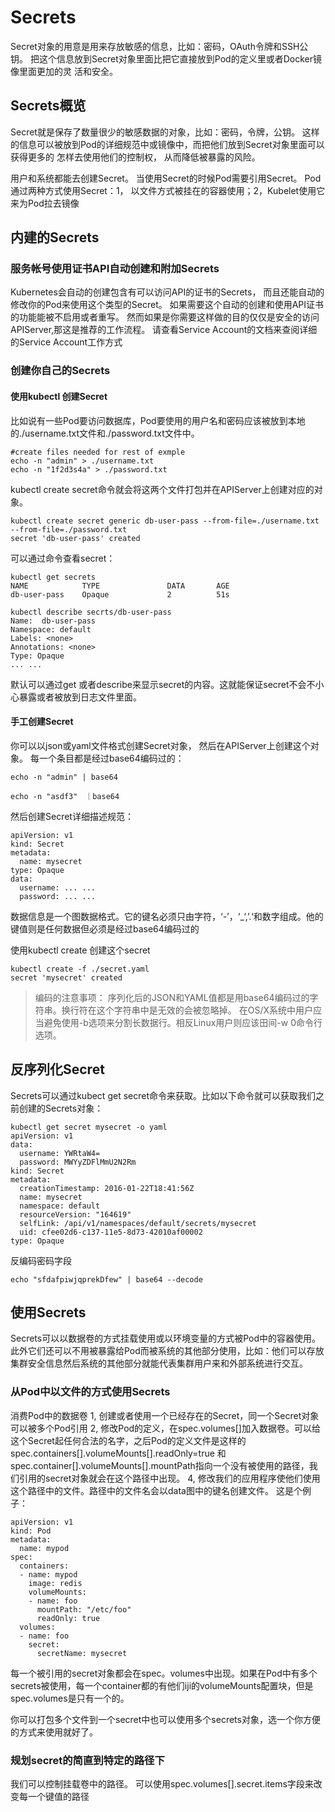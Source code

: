 # Secrets
Secret对象的用意是用来存放敏感的信息，比如：密码，OAuth令牌和SSH公钥。 把这个信息放到Secret对象里面比把它直接放到Pod的定义里或者Docker镜像里面更加的灵
活和安全。


## Secrets概览
Secret就是保存了数量很少的敏感数据的对象，比如：密码，令牌，公钥。 这样的信息可以被放到Pod的详细规范中或镜像中，而把他们放到Secret对象里面可以获得更多的
怎样去使用他们的控制权， 从而降低被暴露的风险。

用户和系统都能去创建Secret。
当使用Secret的时候Pod需要引用Secret。 Pod通过两种方式使用Secret：1， 以文件方式被挂在的容器使用；2，Kubelet使用它来为Pod拉去镜像

## 内建的Secrets

### 服务帐号使用证书API自动创建和附加Secrets
Kubernetes会自动的创建包含有可以访问API的证书的Secrets， 而且还能自动的修改你的Pod来使用这个类型的Secret。
如果需要这个自动的创建和使用API证书的功能能被不启用或者重写。 然而如果是你需要这样做的目的仅仅是安全的访问APIServer,那这是推荐的工作流程。
请查看Service Account的文档来查阅详细的Service Account工作方式


### 创建你自己的Secrets
#### 使用kubectl 创建Secret
比如说有一些Pod要访问数据库，Pod要使用的用户名和密码应该被放到本地的./username.txt文件和./password.txt文件中。
```
#create files needed for rest of exmple
echo -n "admin" > ./username.txt
echo -n "1f2d3s4a" > ./password.txt
```
kubectl create secret命令就会将这两个文件打包并在APIServer上创建对应的对象。 
```
kubectl create secret generic db-user-pass --from-file=./username.txt --from-file=./password.txt
secret 'db-user-pass' created
```

可以通过命令查看secret：
```
kubectl get secrets
NAME            TYPE               DATA       AGE
db-user-pass    Opaque             2          51s

kubectl describe secrts/db-user-pass
Name:  db-user-pass
Namespace: default
Labels: <none>
Annotations: <none>
Type: Opaque
... ...
```
默认可以通过get 或者describe来显示secret的内容。这就能保证secret不会不小心暴露或者被放到日志文件里面。

#### 手工创建Secret
你可以以json或yaml文件格式创建Secret对象， 然后在APIServer上创建这个对象。
每一个条目都是经过base64编码过的：
```
echo -n "admin" | base64

echo -n "asdf3"　｜base64
```
然后创建Secret详细描述规范：
```
apiVersion: v1
kind: Secret
metadata:
  name: mysecret
type: Opaque
data:
  username: ... ...
  password: ... ...
```
数据信息是一个图数据格式。它的键名必须只由字符，‘-’，‘_‘,’.‘和数字组成。他的键值则是任何数据但必须是经过base64编码过的

使用kubectl create 创建这个secret
```
kubectl create -f ./secret.yaml
secret 'mysecret' created
```
> 编码的注意事项： 序列化后的JSON和YAML值都是用base64编码过的字符串。换行符在这个字符串中是无效的会被忽略掉。 在OS/X系统中用户应当避免使用-b选项来分割长数据行。相反Linux用户则应该田间-w 0命令行选项。

## 反序列化Secret
Secrets可以通过kubect get secret命令来获取。比如以下命令就可以获取我们之前创建的Secrets对象：
```
kubectl get secret mysecret -o yaml
apiVersion: v1
data:
  username: YWRtaW4=
  password: MWYyZDFlMmU2N2Rm
kind: Secret
metadata:
  creationTimestamp: 2016-01-22T18:41:56Z
  name: mysecret
  namespace: default
  resourceVersion: "164619"
  selfLink: /api/v1/namespaces/default/secrets/mysecret
  uid: cfee02d6-c137-11e5-8d73-42010af00002
type: Opaque
```
反编码密码字段
```
echo "sfdafpiwjqprekDfew" | base64 --decode
```

## 使用Secrets
Secrets可以以数据卷的方式挂载使用或以环境变量的方式被Pod中的容器使用。 此外它们还可以不用被暴露给Pod而被系统的其他部分使用，比如：他们可以存放集群安全信息然后系统的其他部分就能代表集群用户来和外部系统进行交互。

### 从Pod中以文件的方式使用Secrets
消费Pod中的数据卷
1,  创建或者使用一个已经存在的Secret，同一个Secret对象可以被多个Pod引用
2,  修改Pod的定义，在spec.volumes[]加入数据卷。可以给这个Secret起任何合法的名字，之后Pod的定义文件是这样的spec.containers[].volumeMounts[].readOnly=true 和 spec.container[].volumeMounts[].mountPath指向一个没有被使用的路径，我们引用的secret对象就会在这个路径中出现。
4,  修改我们的应用程序使他们使用这个路径中的文件。路径中的文件名会以data图中的键名创建文件。
这是个例子：
```
apiVersion: v1
kind: Pod
metadata:
  name: mypod
spec:
  containers:
  - name: mypod
    image: redis
    volumeMounts:
    - name: foo
      mountPath: "/etc/foo"
      readOnly: true
  volumes:
  - name: foo
    secret:
      secretName: mysecret
```
每一个被引用的secret对象都会在spec。volumes中出现。如果在Pod中有多个secrets被使用，每一个container都的有他们iji的volumeMounts配置块，但是spec.volumes是只有一个的。

你可以打包多个文件到一个secret中也可以使用多个secrets对象，选一个你方便的方式来使用就好了。

### 规划secret的简直到特定的路径下
我们可以控制挂载卷中的路径。 可以使用spec.volumes[].secret.items字段来改变每一个键值的路径
```

```





























